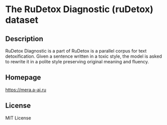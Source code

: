 # The RuDetox Diagnostic (ruDetox) dataset

## Description

RuDetox Diagnostic is a part of RuDetox is a parallel corpus for text
detoxification. Given a sentence written in a toxic style, the model is asked to
rewrite it in a polite style preserving original meaning and fluency.


## Homepage

https://mera.a-ai.ru

## License

MIT License
